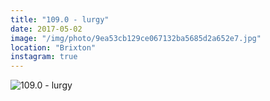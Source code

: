 ```yaml
---
title: "109.0 - lurgy"
date: 2017-05-02
image: "/img/photo/9ea53cb129ce067132ba5685d2a652e7.jpg"
location: "Brixton"
instagram: true
---
```


![109.0 - lurgy](/img/photo/9ea53cb129ce067132ba5685d2a652e7.jpg)
